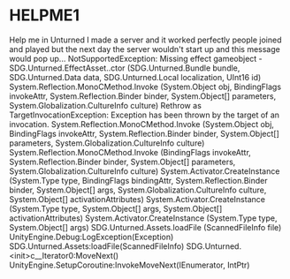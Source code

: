 # HELPME1
Help me in Unturned I made a server and it worked perfectly people joined and played but the next day the server wouldn't start up and this message would pop up...     NotSupportedException: Missing effect gameobject - SDG.Unturned.EffectAsset..ctor (SDG.Unturned.Bundle bundle, SDG.Unturned.Data data, SDG.Unturned.Local localization, UInt16 id) System.Reflection.MonoCMethod.Invoke (System.Object obj, BindingFlags invokeAttr, System.Reflection.Binder binder, System.Object[] parameters, System.Globalization.CultureInfo culture) Rethrow as TargetInvocationException: Exception has been thrown by the target of an invocation. System.Reflection.MonoCMethod.Invoke (System.Object obj, BindingFlags invokeAttr, System.Reflection.Binder binder, System.Object[] parameters, System.Globalization.CultureInfo culture) System.Reflection.MonoCMethod.Invoke (BindingFlags invokeAttr, System.Reflection.Binder binder, System.Object[] parameters, System.Globalization.CultureInfo culture) System.Activator.CreateInstance (System.Type type, BindingFlags bindingAttr, System.Reflection.Binder binder, System.Object[] args, System.Globalization.CultureInfo culture, System.Object[] activationAttributes) System.Activator.CreateInstance (System.Type type, System.Object[] args, System.Object[] activationAttributes) System.Activator.CreateInstance (System.Type type, System.Object[] args) SDG.Unturned.Assets.loadFile (ScannedFileInfo file) UnityEngine.Debug:LogException(Exception) SDG.Unturned.Assets:loadFile(ScannedFileInfo) SDG.Unturned.&lt;init>c__Iterator0:MoveNext() UnityEngine.SetupCoroutine:InvokeMoveNext(IEnumerator, IntPtr)
